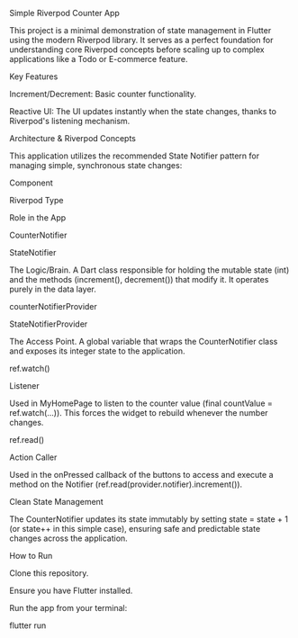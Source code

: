 Simple Riverpod Counter App

This project is a minimal demonstration of state management in Flutter using the modern Riverpod library. It serves as a perfect foundation for understanding core Riverpod concepts before scaling up to complex applications like a Todo or E-commerce feature.

Key Features

Increment/Decrement: Basic counter functionality.

Reactive UI: The UI updates instantly when the state changes, thanks to Riverpod's listening mechanism.

Architecture & Riverpod Concepts

This application utilizes the recommended State Notifier pattern for managing simple, synchronous state changes:

Component

Riverpod Type

Role in the App

CounterNotifier

StateNotifier<int>

The Logic/Brain. A Dart class responsible for holding the mutable state (int) and the methods (increment(), decrement()) that modify it. It operates purely in the data layer.

counterNotifierProvider

StateNotifierProvider<T>

The Access Point. A global variable that wraps the CounterNotifier class and exposes its integer state to the application.

ref.watch()

Listener

Used in MyHomePage to listen to the counter value (final countValue = ref.watch(...)). This forces the widget to rebuild whenever the number changes.

ref.read()

Action Caller

Used in the onPressed callback of the buttons to access and execute a method on the Notifier (ref.read(provider.notifier).increment()).

Clean State Management

The CounterNotifier updates its state immutably by setting state = state + 1 (or state++ in this simple case), ensuring safe and predictable state changes across the application.

How to Run

Clone this repository.

Ensure you have Flutter installed.

Run the app from your terminal:

flutter run
